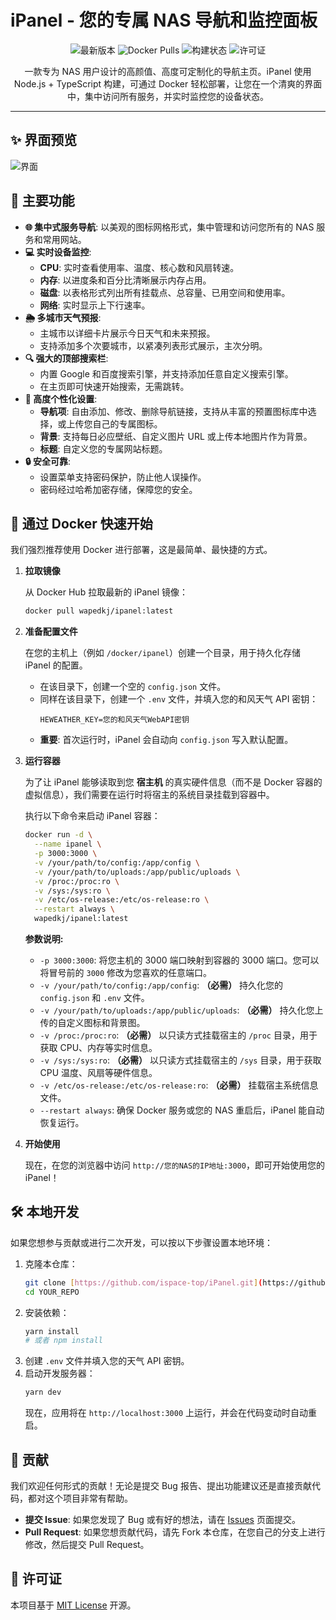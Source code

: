 # iPanel - 您的专属 NAS 导航和监控面板

<p align="center">
  <img src="https://img.shields.io/github/v/release/ispace-top/iPanel?style=for-the-badge&logo=github" alt="最新版本">
  <img src="https://img.shields.io/docker/pulls/wapedkj/ipanel?style=for-the-badge&logo=docker" alt="Docker Pulls">
  <img src="https://img.shields.io/github/actions/workflow/status/ispace-top/iPanel/docker-publish.yml?style=for-the-badge&logo=githubactions" alt="构建状态">
  <img src="https://img.shields.io/github/license/ispace-top/iPanel?style=for-the-badge" alt="许可证">
</p>

<p align="center">
  一款专为 NAS 用户设计的高颜值、高度可定制化的导航主页。iPanel 使用 Node.js + TypeScript 构建，可通过 Docker 轻松部署，让您在一个清爽的界面中，集中访问所有服务，并实时监控您的设备状态。
</p>

---

## ✨ 界面预览

![界面](./img/view.png)

## 🚀 主要功能

* **🌐 集中式服务导航**: 以美观的图标网格形式，集中管理和访问您所有的 NAS 服务和常用网站。
* **💻 实时设备监控**:
    * **CPU**: 实时查看使用率、温度、核心数和风扇转速。
    * **内存**: 以进度条和百分比清晰展示内存占用。
    * **磁盘**: 以表格形式列出所有挂载点、总容量、已用空间和使用率。
    * **网络**: 实时显示上下行速率。
* **🌦️ 多城市天气预报**:
    * 主城市以详细卡片展示今日天气和未来预报。
    * 支持添加多个次要城市，以紧凑列表形式展示，主次分明。
* **🔍 强大的顶部搜索栏**:
    * 内置 Google 和百度搜索引擎，并支持添加任意自定义搜索引擎。
    * 在主页即可快速开始搜索，无需跳转。
* **🎨 高度个性化设置**:
    * **导航项**: 自由添加、修改、删除导航链接，支持从丰富的预置图标库中选择，或上传您自己的专属图标。
    * **背景**: 支持每日必应壁纸、自定义图片 URL 或上传本地图片作为背景。
    * **标题**: 自定义您的专属网站标题。
* **🔒 安全可靠**:
    * 设置菜单支持密码保护，防止他人误操作。
    * 密码经过哈希加密存储，保障您的安全。

## 🐳 通过 Docker 快速开始

我们强烈推荐使用 Docker 进行部署，这是最简单、最快捷的方式。

1.  **拉取镜像**

    从 Docker Hub 拉取最新的 iPanel 镜像：
    ```bash
    docker pull wapedkj/ipanel:latest
    ```

2.  **准备配置文件**

    在您的主机上（例如 `/docker/ipanel`）创建一个目录，用于持久化存储 iPanel 的配置。

    * 在该目录下，创建一个空的 `config.json` 文件。
    * 同样在该目录下，创建一个 `.env` 文件，并填入您的和风天气 API 密钥：
        ```
        HEWEATHER_KEY=您的和风天气WebAPI密钥
        ```
    * **重要**: 首次运行时，iPanel 会自动向 `config.json` 写入默认配置。

3.  **运行容器**

    为了让 iPanel 能够读取到您 **宿主机** 的真实硬件信息（而不是 Docker 容器的虚拟信息），我们需要在运行时将宿主的系统目录挂载到容器中。

    执行以下命令来启动 iPanel 容器：
    ```bash
    docker run -d \
      --name ipanel \
      -p 3000:3000 \
      -v /your/path/to/config:/app/config \
      -v /your/path/to/uploads:/app/public/uploads \
      -v /proc:/proc:ro \
      -v /sys:/sys:ro \
      -v /etc/os-release:/etc/os-release:ro \
      --restart always \
      wapedkj/ipanel:latest
    ```

    **参数说明:**
    * `-p 3000:3000`: 将您主机的 3000 端口映射到容器的 3000 端口。您可以将冒号前的 `3000` 修改为您喜欢的任意端口。
    * `-v /your/path/to/config:/app/config`: **（必需）** 持久化您的 `config.json` 和 `.env` 文件。
    * `-v /your/path/to/uploads:/app/public/uploads`: **（必需）** 持久化您上传的自定义图标和背景图。
    * `-v /proc:/proc:ro`: **（必需）** 以只读方式挂载宿主的 `/proc` 目录，用于获取 CPU、内存等实时信息。
    * `-v /sys:/sys:ro`: **（必需）** 以只读方式挂载宿主的 `/sys` 目录，用于获取 CPU 温度、风扇等硬件信息。
    * `-v /etc/os-release:/etc/os-release:ro`: **（必需）** 挂载宿主系统信息文件。
    * `--restart always`: 确保 Docker 服务或您的 NAS 重启后，iPanel 能自动恢复运行。

4.  **开始使用**

    现在，在您的浏览器中访问 `http://您的NAS的IP地址:3000`，即可开始使用您的 iPanel！

## 🛠️ 本地开发

如果您想参与贡献或进行二次开发，可以按以下步骤设置本地环境：

1.  克隆本仓库：
    ```bash
    git clone [https://github.com/ispace-top/iPanel.git](https://github.com/ispace-top/iPanel.git)
    cd YOUR_REPO
    ```
2.  安装依赖：
    ```bash
    yarn install
    # 或者 npm install
    ```
3.  创建 `.env` 文件并填入您的天气 API 密钥。
4.  启动开发服务器：
    ```bash
    yarn dev
    ```
    现在，应用将在 `http://localhost:3000` 上运行，并会在代码变动时自动重启。

## 🙌 贡献

我们欢迎任何形式的贡献！无论是提交 Bug 报告、提出功能建议还是直接贡献代码，都对这个项目非常有帮助。

* **提交 Issue**: 如果您发现了 Bug 或有好的想法，请在 [Issues](https://github.com/ispace-top/iPanel/issues) 页面提交。
* **Pull Request**: 如果您想贡献代码，请先 Fork 本仓库，在您自己的分支上进行修改，然后提交 Pull Request。

## 📜 许可证

本项目基于 [MIT License](https://github.com/ispace-top/iPanel/blob/main/LICENSE) 开源。
